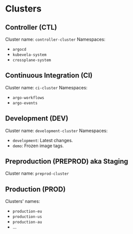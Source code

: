 # Clusters

## Controller (CTL)

Cluster name: `controller-cluster`
Namespaces:

- `argocd`
- `kubevela-system`
- `crossplane-system`

## Continuous Integration (CI)

Cluster name: `ci-cluster`
Namespaces:

- `argo-workflows`
- `argo-events`

## Development (DEV)

Cluster name: `development-cluster`
Namespaces:

- `development`: Latest changes.
- `demo`: Frozen image tags.

## Preproduction (PREPROD) aka Staging

Cluster name: `preprod-cluster`

## Production (PROD)

Clusters' names:

- `production-eu`
- `production-us`
- `production-au`
- ...
